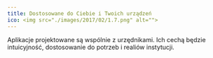 ```yaml
---
title: Dostosowane do Ciebie i Twoich urządzeń
ico: <img src="./images/2017/02/1.7.png" alt="">
---
```

Aplikacje projektowane są wspólnie z&nbsp;urzędnikami. Ich&nbsp;cechą będzie intuicyjność, dostosowanie do potrzeb i&nbsp;realiów instytucji.
